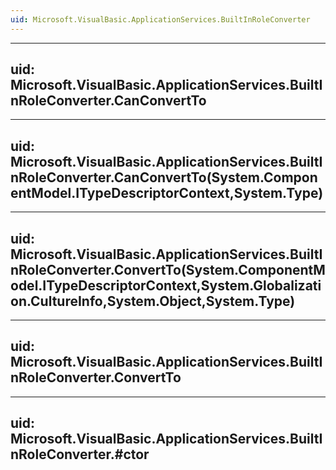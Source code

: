 ```yaml
---
uid: Microsoft.VisualBasic.ApplicationServices.BuiltInRoleConverter
---
```


---
uid: Microsoft.VisualBasic.ApplicationServices.BuiltInRoleConverter.CanConvertTo
---

---
uid: Microsoft.VisualBasic.ApplicationServices.BuiltInRoleConverter.CanConvertTo(System.ComponentModel.ITypeDescriptorContext,System.Type)
---

---
uid: Microsoft.VisualBasic.ApplicationServices.BuiltInRoleConverter.ConvertTo(System.ComponentModel.ITypeDescriptorContext,System.Globalization.CultureInfo,System.Object,System.Type)
---

---
uid: Microsoft.VisualBasic.ApplicationServices.BuiltInRoleConverter.ConvertTo
---

---
uid: Microsoft.VisualBasic.ApplicationServices.BuiltInRoleConverter.#ctor
---
